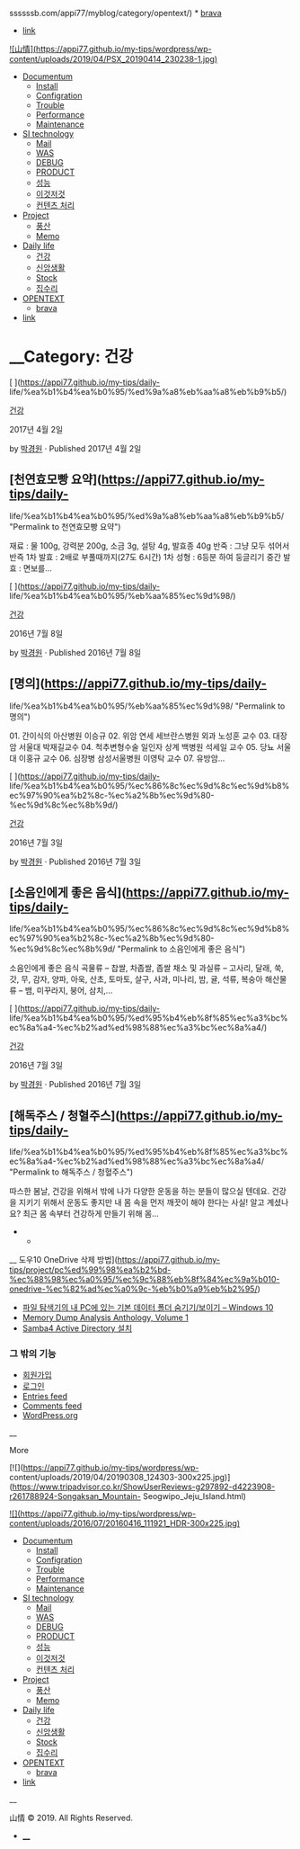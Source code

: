 ssssssb.com/appi77/myblog/category/opentext/)
    * [brava](https://appi77.github.io/my-tips/category/opentext/brava/)
  * [link](https://appi77.github.io/my-tips/category/daily-life/link/)

[![山情](https://appi77.github.io/my-tips/wordpress/wp-
content/uploads/2019/04/PSX_20190414_230238-1.jpg)](https://appi77.github.io/my-tips/)

  * [Documentum](https://appi77.github.io/my-tips/category/documentum/)
    * [Install](https://appi77.github.io/my-tips/category/documentum/install/)
    * [Configration](https://appi77.github.io/my-tips/category/documentum/configration/)
    * [Trouble](https://appi77.github.io/my-tips/category/documentum/trouble/)
    * [Performance](https://appi77.github.io/my-tips/category/documentum/performance/)
    * [Maintenance](https://appi77.github.io/my-tips/category/documentum/maintenance/)
  * [SI technology](https://appi77.github.io/my-tips/category/si-technology/)
    * [Mail](https://appi77.github.io/my-tips/category/si-technology/mail/)
    * [WAS](https://appi77.github.io/my-tips/category/si-technology/was/)
    * [DEBUG](https://appi77.github.io/my-tips/category/si-technology/debug/)
    * [PRODUCT](https://appi77.github.io/my-tips/category/project/product/)
    * [성능](https://appi77.github.io/my-tips/category/si-technology/%ec%84%b1%eb%8a%a5/)
    * [이것저것](https://appi77.github.io/my-tips/category/si-technology/%ec%9d%b4%ea%b2%83%ec%a0%80%ea%b2%83/)
    * [컨텐츠 처리](https://appi77.github.io/my-tips/category/si-technology/%ec%bb%a8%ed%85%90%ec%b8%a0-%ec%b2%98%eb%a6%ac/)
  * [Project](https://appi77.github.io/my-tips/category/project/)
    * [풍산](https://appi77.github.io/my-tips/category/project/%ed%92%8d%ec%82%b0/)
    * [Memo](https://appi77.github.io/my-tips/category/documentum/memo/)
  * [Daily life](https://appi77.github.io/my-tips/category/daily-life/)
    * [건강](https://appi77.github.io/my-tips/category/daily-life/%ea%b1%b4%ea%b0%95/)
    * [신앙생활](https://appi77.github.io/my-tips/category/daily-life/%ec%8b%a0%ec%95%99%ec%83%9d%ed%99%9c/)
    * [Stock](https://appi77.github.io/my-tips/category/daily-life/stock/)
    * [집수리](https://appi77.github.io/my-tips/category/daily-life/%ec%a7%91%ec%88%98%eb%a6%ac/)
  * [OPENTEXT](https://appi77.github.io/my-tips/category/opentext/)
    * [brava](https://appi77.github.io/my-tips/category/opentext/brava/)
  * [link](https://appi77.github.io/my-tips/category/daily-life/link/)

# __Category: 건강

[ ](https://appi77.github.io/my-tips/daily-
life/%ea%b1%b4%ea%b0%95/%ed%9a%a8%eb%aa%a8%eb%b9%b5/)

[건강](https://appi77.github.io/my-tips/category/daily-life/%ea%b1%b4%ea%b0%95/)

2017년 4월 2일

by  [박경원](https://appi77.github.io/my-tips/author/appi77/ "박경원이\(가\) 작성한 글") ·
Published 2017년 4월 2일

##  [천연효모빵 요약](https://appi77.github.io/my-tips/daily-
life/%ea%b1%b4%ea%b0%95/%ed%9a%a8%eb%aa%a8%eb%b9%b5/ "Permalink to 천연효모빵 요약")

재료 : 물 100g, 강력분 200g, 소금 3g, 설탕 4g, 발효종 40g 반죽 : 그냥 모두 섞어서 반즉 1차 발효 : 2배로
부풀때까지(27도 6시간) 1차 성형 : 6등분 하여 둥글리기 중간 발효 : 면보를...

[ ](https://appi77.github.io/my-tips/daily-
life/%ea%b1%b4%ea%b0%95/%eb%aa%85%ec%9d%98/)

[건강](https://appi77.github.io/my-tips/category/daily-life/%ea%b1%b4%ea%b0%95/)

2016년 7월 8일

by  [박경원](https://appi77.github.io/my-tips/author/appi77/ "박경원이\(가\) 작성한 글") ·
Published 2016년 7월 8일

##  [명의](https://appi77.github.io/my-tips/daily-
life/%ea%b1%b4%ea%b0%95/%eb%aa%85%ec%9d%98/ "Permalink to 명의")

01\. 간이식의 아산병원 이승규 02. 위암 연세 세브란스병원 외과 노성훈 교수 03. 대장암 서울대 박재길교수 04. 척추변형수술 일인자
상계 백병원 석세일 교수 05. 당뇨 서울대 이홍규 교수 06. 심장병 삼성서울병원 이영탁 교수 07. 유방암...

[ ](https://appi77.github.io/my-tips/daily-
life/%ea%b1%b4%ea%b0%95/%ec%86%8c%ec%9d%8c%ec%9d%b8%ec%97%90%ea%b2%8c-%ec%a2%8b%ec%9d%80-%ec%9d%8c%ec%8b%9d/)

[건강](https://appi77.github.io/my-tips/category/daily-life/%ea%b1%b4%ea%b0%95/)

2016년 7월 3일

by  [박경원](https://appi77.github.io/my-tips/author/appi77/ "박경원이\(가\) 작성한 글") ·
Published 2016년 7월 3일

##  [소음인에게 좋은 음식](https://appi77.github.io/my-tips/daily-
life/%ea%b1%b4%ea%b0%95/%ec%86%8c%ec%9d%8c%ec%9d%b8%ec%97%90%ea%b2%8c-%ec%a2%8b%ec%9d%80-%ec%9d%8c%ec%8b%9d/
"Permalink to 소음인에게 좋은 음식")

소음인에게 좋은 음식 곡물류 – 찹쌀, 차좁쌀, 좁쌀 채소 및 과실류 – 고사리, 달래, 쑥, 갓, 무, 감자, 양파, 아욱, 산초,
토마토, 살구, 사과, 미나리, 밤, 귤, 석류, 복숭아 해산물류 – 뱀, 미꾸라지, 붕어, 삼치,...

[ ](https://appi77.github.io/my-tips/daily-
life/%ea%b1%b4%ea%b0%95/%ed%95%b4%eb%8f%85%ec%a3%bc%ec%8a%a4-%ec%b2%ad%ed%98%88%ec%a3%bc%ec%8a%a4/)

[건강](https://appi77.github.io/my-tips/category/daily-life/%ea%b1%b4%ea%b0%95/)

2016년 7월 3일

by  [박경원](https://appi77.github.io/my-tips/author/appi77/ "박경원이\(가\) 작성한 글") ·
Published 2016년 7월 3일

##  [해독주스 / 청혈주스](https://appi77.github.io/my-tips/daily-
life/%ea%b1%b4%ea%b0%95/%ed%95%b4%eb%8f%85%ec%a3%bc%ec%8a%a4-%ec%b2%ad%ed%98%88%ec%a3%bc%ec%8a%a4/
"Permalink to 해독주스 / 청혈주스")

따스한 봄날, 건강을 위해서 밖에 나가 다양한 운동을 하는 분들이 많으실 텐데요. 건강을 지키기 위해서 운동도 좋지만 내 몸 속을 먼저
깨끗이 해야 한다는 사실! 알고 계셨나요? 최근 몸 속부터 건강하게 만들기 위해 몸...

  *   * 

__
도우10 OneDrive 삭제 방법](https://appi77.github.io/my-tips/project/pc%ed%99%98%ea%b2%bd-%ec%88%98%ec%a0%95/%ec%9c%88%eb%8f%84%ec%9a%b010-onedrive-%ec%82%ad%ec%a0%9c-%eb%b0%a9%eb%b2%95/)
  * [파일 탐색기의 내 PC에 있는 기본 데이터 폴더 숨기기/보이기 – Windows 10](https://appi77.github.io/my-tips/project/pc%ed%99%98%ea%b2%bd-%ec%88%98%ec%a0%95/%ed%8c%8c%ec%9d%bc-%ed%83%90%ec%83%89%ea%b8%b0%ec%9d%98-%eb%82%b4-pc%ec%97%90-%ec%9e%88%eb%8a%94-%ea%b8%b0%eb%b3%b8-%eb%8d%b0%ec%9d%b4%ed%84%b0-%ed%8f%b4%eb%8d%94-%ec%88%a8%ea%b8%b0%ea%b8%b0-%eb%b3%b4/)
  * [Memory Dump Analysis Anthology, Volume 1](https://appi77.github.io/my-tips/si-technology/debug/memory-dump-analysis-anthology-volume-1/)
  * [Samba4 Active Directory 설치](https://appi77.github.io/my-tips/si-technology/linux/samba4-active-directory-%ec%84%a4%ec%b9%98/)

### 그 밖의 기능

  * [회원가입](https://appi77.github.io/my-tips/wordpress/wp-login.php)
  * [로그인](https://appi77.github.io/my-tips/wordpress/wp-login.php)
  * [Entries feed](https://appi77.github.io/my-tips/feed/)
  * [Comments feed](https://appi77.github.io/my-tips/comments/feed/)
  * [WordPress.org](https://wordpress.org/)

__

More

[![](https://appi77.github.io/my-tips/wordpress/wp-
content/uploads/2019/04/20190308_124303-300x225.jpg)](https://www.tripadvisor.co.kr/ShowUserReviews-g297892-d4223908-r261788924-Songaksan_Mountain-
Seogwipo_Jeju_Island.html)

[![](https://appi77.github.io/my-tips/wordpress/wp-
content/uploads/2016/07/20160416_111921_HDR-300x225.jpg)](http://korean.visitseoul.net/attractions/%EB%8F%84%EB%B4%89%EC%82%B0_/3599)

  * [Documentum](https://appi77.github.io/my-tips/category/documentum/)
    * [Install](https://appi77.github.io/my-tips/category/documentum/install/)
    * [Configration](https://appi77.github.io/my-tips/category/documentum/configration/)
    * [Trouble](https://appi77.github.io/my-tips/category/documentum/trouble/)
    * [Performance](https://appi77.github.io/my-tips/category/documentum/performance/)
    * [Maintenance](https://appi77.github.io/my-tips/category/documentum/maintenance/)
  * [SI technology](https://appi77.github.io/my-tips/category/si-technology/)
    * [Mail](https://appi77.github.io/my-tips/category/si-technology/mail/)
    * [WAS](https://appi77.github.io/my-tips/category/si-technology/was/)
    * [DEBUG](https://appi77.github.io/my-tips/category/si-technology/debug/)
    * [PRODUCT](https://appi77.github.io/my-tips/category/project/product/)
    * [성능](https://appi77.github.io/my-tips/category/si-technology/%ec%84%b1%eb%8a%a5/)
    * [이것저것](https://appi77.github.io/my-tips/category/si-technology/%ec%9d%b4%ea%b2%83%ec%a0%80%ea%b2%83/)
    * [컨텐츠 처리](https://appi77.github.io/my-tips/category/si-technology/%ec%bb%a8%ed%85%90%ec%b8%a0-%ec%b2%98%eb%a6%ac/)
  * [Project](https://appi77.github.io/my-tips/category/project/)
    * [풍산](https://appi77.github.io/my-tips/category/project/%ed%92%8d%ec%82%b0/)
    * [Memo](https://appi77.github.io/my-tips/category/documentum/memo/)
  * [Daily life](https://appi77.github.io/my-tips/category/daily-life/)
    * [건강](https://appi77.github.io/my-tips/category/daily-life/%ea%b1%b4%ea%b0%95/)
    * [신앙생활](https://appi77.github.io/my-tips/category/daily-life/%ec%8b%a0%ec%95%99%ec%83%9d%ed%99%9c/)
    * [Stock](https://appi77.github.io/my-tips/category/daily-life/stock/)
    * [집수리](https://appi77.github.io/my-tips/category/daily-life/%ec%a7%91%ec%88%98%eb%a6%ac/)
  * [OPENTEXT](https://appi77.github.io/my-tips/category/opentext/)
    * [brava](https://appi77.github.io/my-tips/category/opentext/brava/)
  * [link](https://appi77.github.io/my-tips/category/daily-life/link/)

__

山情 © 2019. All Rights Reserved.

  * [__](mailto:sanjung77@gmail.com "Follow us on Email")


